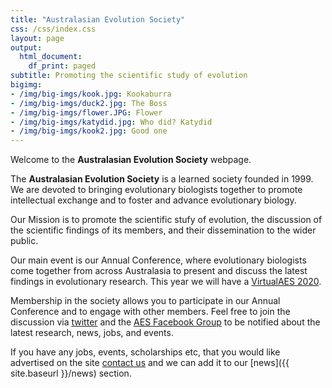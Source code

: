 ```yaml
---
title: "Australasian Evolution Society"
css: /css/index.css
layout: page
output:
  html_document:
    df_print: paged
subtitle: Promoting the scientific study of evolution
bigimg:
- /img/big-imgs/kook.jpg: Kookaburra
- /img/big-imgs/duck2.jpg: The Boss
- /img/big-imgs/flower.JPG: Flower
- /img/big-imgs/katydid.jpg: Who did? Katydid
- /img/big-imgs/kook2.jpg: Good one
---
```


Welcome to the **Australasian Evolution Society** webpage. 

The **Australasian Evolution Society** is a learned society founded in 1999. We are devoted to bringing evolutionary biologists together to promote intellectual exchange and to foster and advance evolutionary biology. 

Our Mission is to promote the scientific stufy of evolution, the discussion of the scientific findings of its members, and their dissemination to the wider public.

Our main event is our Annual Conference, where evolutionary biologists come together from across Australasia to present and discuss the latest findings in evolutionary research. This year we will have a [VirtualAES 2020](https://aes.corsizio.com/c/5f4c21ebbe49c0a9515df868).

Membership in the society allows you to participate in our Annual Conference and to engage with other members. Feel free to join the discussion via [twitter](http://twitter.com/austevolsoc) and the [AES Facebook Group](https://www.facebook.com/groups/95240533874/) to be notified about the latest research, news, jobs, and events.

If you have any jobs, events, scholarships etc, that you would like advertised on the site [contact us](mailto:ausevolutionsociety@gmail.com) and we can add it to our [news]({{ site.baseurl }}/news) section.

